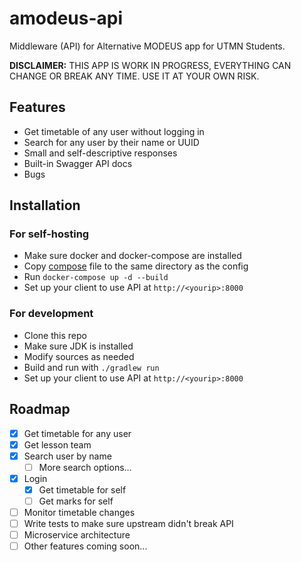 # amodeus-api

Middleware (API) for Alternative MODEUS app for UTMN Students.

**DISCLAIMER:** THIS APP IS WORK IN PROGRESS, EVERYTHING CAN CHANGE OR BREAK ANY TIME. USE IT AT
YOUR OWN RISK.

## Features

- Get timetable of any user without logging in
- Search for any user by their name or UUID
- Small and self-descriptive responses
- Built-in Swagger API docs
- Bugs

## Installation

### For self-hosting

- Make sure docker and docker-compose are installed
- Copy [compose](docker-compose.yaml) file to the same directory as the config
- Run `docker-compose up -d --build`
- Set up your client to use API at `http://<yourip>:8000`

### For development

- Clone this repo
- Make sure JDK is installed
- Modify sources as needed
- Build and run with `./gradlew run`
- Set up your client to use API at `http://<yourip>:8000`

## Roadmap

- [x] Get timetable for any user
- [x] Get lesson team
- [x] Search user by name
  - [ ] More search options...
- [x] Login
  - [x] Get timetable for self
  - [ ] Get marks for self
- [ ] Monitor timetable changes
- [ ] Write tests to make sure upstream didn't break API
- [ ] Microservice architecture
- [ ] Other features coming soon...
